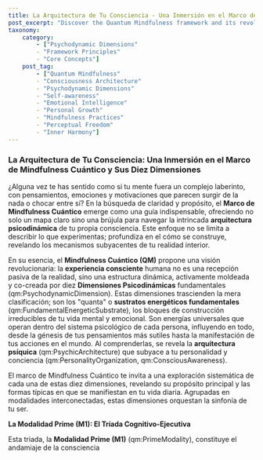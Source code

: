 ```yaml
---
title: La Arquitectura de Tu Consciencia - Una Inmersión en el Marco de Mindfulness Cuántico y Sus Diez Dimensiones
post_excerpt: "Discover the Quantum Mindfulness framework and its revolutionary view of consciousness as an actively constructed experience shaped by ten fundamental Psychodynamic Dimensions. This article explores how understanding these interconnected dimensions empowers you to navigate your inner world, foster dynamic equilibrium, and unlock your fullest human potential."
taxonomy:
    category:
        - ["Psychodynamic Dimensions"
        - "Framework Principles"
        - "Core Concepts"]
    post_tag:
        - ["Quantum Mindfulness"
        - "Consciousness Architecture"
        - "Psychodynamic Dimensions"
        - "Self-awareness"
        - "Emotional Intelligence"
        - "Personal Growth"
        - "Mindfulness Practices"
        - "Perceptual Freedom"
        - "Inner Harmony"]
---
```

### La Arquitectura de Tu Consciencia: Una Inmersión en el Marco de Mindfulness Cuántico y Sus Diez Dimensiones

¿Alguna vez te has sentido como si tu mente fuera un complejo laberinto, con pensamientos, emociones y motivaciones que parecen surgir de la nada o chocar entre sí? En la búsqueda de claridad y propósito, el **Marco de Mindfulness Cuántico** emerge como una guía indispensable, ofreciendo no solo un mapa claro sino una brújula para navegar la intrincada **arquitectura psicodinámica** de tu propia consciencia. Este enfoque no se limita a describir lo que experimentas; profundiza en el cómo se construye, revelando los mecanismos subyacentes de tu realidad interior.

En su esencia, el **Mindfulness Cuántico (QM)** propone una visión revolucionaria: la **experiencia consciente** humana no es una recepción pasiva de la realidad, sino una estructura dinámica, activamente moldeada y co-creada por diez **Dimensiones Psicodinámicas** fundamentales (qm:PsychodynamicDimension). Estas dimensiones trascienden la mera clasificación; son los "quanta" o **sustratos energéticos fundamentales** (qm:FundamentalEnergeticSubstrate), los bloques de construcción irreducibles de tu vida mental y emocional. Son energías universales que operan dentro del sistema psicológico de cada persona, influyendo en todo, desde la génesis de tus pensamientos más sutiles hasta la manifestación de tus acciones en el mundo. Al comprenderlas, se revela la **arquitectura psíquica** (qm:PsychicArchitecture) que subyace a tu personalidad y conciencia (qm:PersonalityOrganization, qm:ConsciousAwareness).

El marco de Mindfulness Cuántico te invita a una exploración sistemática de cada una de estas diez dimensiones, revelando su propósito principal y las formas típicas en que se manifiestan en tu vida diaria. Agrupadas en modalidades interconectadas, estas dimensiones orquestan la sinfonía de tu ser.

**La Modalidad Prime (M1): El Tríada Cognitivo-Ejecutiva**

Esta triada, la **Modalidad Prime (M1)** (qm:PrimeModality), constituye el andamiaje de la consciencia